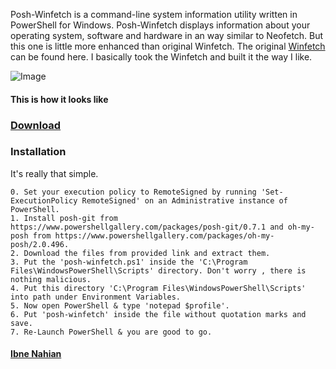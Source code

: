 Posh-Winfetch is a command-line system information utility written in PowerShell for Windows. Posh-Winfetch displays information about your operating system, software and hardware in an way similar to Neofetch. But this one is little more enhanced than original Winfetch. The original [Winfetch](https://github.com/lptstr/winfetch) can be found here. I basically took the Winfetch and built it the way I like.

![Image](https://raw.githubusercontent.com/evilprince2009/Posh-Winfetch-remake/main/Screenshot%20(53).png)

#### This is how it looks like

### [Download](https://github.com/evilprince2009/Posh-Winfetch-remake/releases/tag/v1.0.0)

### Installation
It's really that simple.
```
0. Set your execution policy to RemoteSigned by running 'Set-ExecutionPolicy RemoteSigned' on an Administrative instance of PowerShell.
1. Install posh-git from https://www.powershellgallery.com/packages/posh-git/0.7.1 and oh-my-posh from https://www.powershellgallery.com/packages/oh-my-posh/2.0.496.
2. Download the files from provided link and extract them.
3. Put the 'posh-winfetch.ps1' inside the 'C:\Program Files\WindowsPowerShell\Scripts' directory. Don't worry , there is nothing malicious.
4. Put this directory 'C:\Program Files\WindowsPowerShell\Scripts' into path under Environment Variables.
5. Now open PowerShell & type 'notepad $profile'.
6. Put 'posh-winfetch' inside the file without quotation marks and save.
7. Re-Launch PowerShell & you are good to go.
```

#### [Ibne Nahian](https://evilprince2009.netlify.app/)
